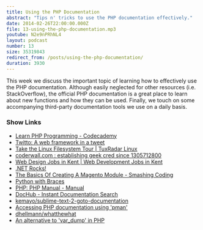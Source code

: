 ```yaml
---
title: Using the PHP Documentation
abstract: "Tips n' tricks to use the PHP documentation effectively."
date: 2014-02-26T22:00:00.000Z
file: 13-using-the-php-documentation.mp3
youtube: N2e9nPRhNL4
layout: podcast
number: 13
size: 35319843
redirect_from: /posts/using-the-php-documentation/
duration: 3930
---
```


This week we discuss the important topic of learning how to effectively use the PHP documentation.
Although easily neglected for other resources (i.e. StackOverflow), the official PHP documentation is a great place to learn about new functions and how they can be used.
Finally, we touch on some accompanying third-party documentation tools we use on a daily basis.

### Show Links

- [Learn PHP Programming - Codecademy](http://www.codecademy.com/tracks/php)
- [Twitto: A web framework in a tweet](http://twitto.org/)
- [Take the Linux Filesystem Tour | TuxRadar Linux](http://tuxradar.com/content/take-linux-filesystem-tour/)
- [coderwall.com : establishing geek cred since 1305712800](https://coderwall.com/welcome)
- [Web Design Jobs in Kent | Web Development Jobs in Kent](http://webdesignjobsinkent.co.uk/)
- [.NET Rocks!](http://dotnetrocks.com/)
- [The Basics Of Creating A Magento Module - Smashing Coding](http://coding.smashingmagazine.com/2012/03/01/basics-creating-magento-module/)
- [Python with Braces](http://www.pythonb.org/)
- [PHP: PHP Manual - Manual](http://www.php.net/manual/en/)
- [DocHub - Instant Documentation Search](http://dochub.io/)
- [kemayo/sublime-text-2-goto-documentation](https://github.com/kemayo/sublime-text-2-goto-documentation)
- [Accessing PHP documentation using 'pman'](http://eddmann.com/posts/accessing-php-documentation-using-pman/)
- [dhellmann/whatthewhat](https://github.com/dhellmann/whatthewhat)
- [An alternative to 'var_dump' in PHP](http://eddmann.com/posts/an-alternative-to-var-dump-in-php/)
